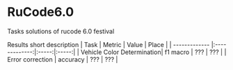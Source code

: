 # RuCode6.0

Tasks solutions of rucode 6.0 festival

Results short description
| Task                       | Metric        | Value | Place |
| -------------              |:-------------:|:-----:|:-----:|
| Vehicle Color Determination| f1 macro      | ???   | ???   |
| Error correction           | accuracy      | ???   | ???   |
